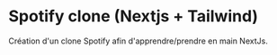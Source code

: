 # Spotify clone (Nextjs + Tailwind)

Création d'un clone Spotify afin d'apprendre/prendre en main NextJs.